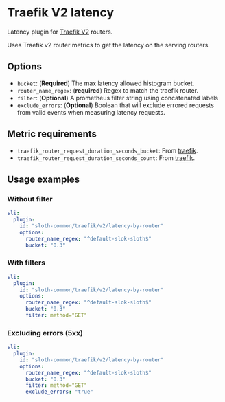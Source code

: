 # Traefik V2 latency

Latency plugin for [Traefik V2][traefik] routers.

Uses Traefik v2 router metrics to get the latency on the serving routers.

## Options

- `bucket`: (**Required**) The max latency allowed histogram bucket.
- `router_name_regex`: (**required**) Regex to match the traefik router.
- `filter`: (**Optional**) A prometheus filter string using concatenated labels
- `exclude_errors`: (**Optional**) Boolean that will exclude errored requests from valid events when measuring latency requests.

## Metric requirements

- `traefik_router_request_duration_seconds_bucket`: From [traefik].
- `traefik_router_request_duration_seconds_count`: From [traefik].

## Usage examples

### Without filter

```yaml
sli:
  plugin:
    id: "sloth-common/traefik/v2/latency-by-router"
    options:
      router_name_regex: "^default-slok-sloth$"
      bucket: "0.3"
```

### With filters

```yaml
sli:
  plugin:
    id: "sloth-common/traefik/v2/latency-by-router"
    options:
      router_name_regex: "^default-slok-sloth$"
      bucket: "0.3"
      filter: method="GET"
```

### Excluding errors (5xx)

```yaml
sli:
  plugin:
    id: "sloth-common/traefik/v2/latency-by-router"
    options:
      router_name_regex: "^default-slok-sloth$"
      bucket: "0.3"
      filter: method="GET"
      exclude_errors: "true"
```

[traefik]: https://doc.traefik.io/traefik/v2.6/
